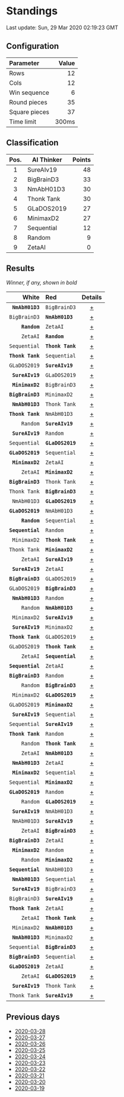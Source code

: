 # Standings

Last update: Sun, 29 Mar 2020 02:19:23 GMT

## Configuration

| Parameter      | Value             |
|:-------------- | ----------------: |
| Rows          | 12        |
| Cols          | 12        |
| Win sequence  | 6 |
| Round pieces  | 35  |
| Square pieces | 37 |
| Time limit    | 300ms     |

## Classification

| Pos. | AI Thinker | Points |
|:----:| ---------- | -----: |
| 1 | SureAIv19 | 48 |
| 2 | BigBrainD3 | 33 |
| 3 | NmAbH01D3 | 30 |
| 4 | Thonk Tank | 30 |
| 5 | GLaDOS2019 | 27 |
| 6 | MinimaxD2 | 27 |
| 7 | Sequential | 12 |
| 8 | Random | 9 |
| 9 | ZetaAI | 0 |

## Results

_Winner, if any, shown in bold_

| White |   Red   | Details |
| -----:|:------- | :-----: |
| **`NmAbH01D3`** | `BigBrainD3` | [+](results/NmAbH01D3vsBigBrainD3.txt) |
| `BigBrainD3` | **`NmAbH01D3`** | [+](results/BigBrainD3vsNmAbH01D3.txt) |
| **`Random`** | `ZetaAI` | [+](results/RandomvsZetaAI.txt) |
| `ZetaAI` | **`Random`** | [+](results/ZetaAIvsRandom.txt) |
| `Sequential` | **`Thonk Tank`** | [+](results/SequentialvsThonkTank.txt) |
| **`Thonk Tank`** | `Sequential` | [+](results/ThonkTankvsSequential.txt) |
| `GLaDOS2019` | **`SureAIv19`** | [+](results/GLaDOS2019vsSureAIv19.txt) |
| **`SureAIv19`** | `GLaDOS2019` | [+](results/SureAIv19vsGLaDOS2019.txt) |
| **`MinimaxD2`** | `BigBrainD3` | [+](results/MinimaxD2vsBigBrainD3.txt) |
| **`BigBrainD3`** | `MinimaxD2` | [+](results/BigBrainD3vsMinimaxD2.txt) |
| **`NmAbH01D3`** | `Thonk Tank` | [+](results/NmAbH01D3vsThonkTank.txt) |
| **`Thonk Tank`** | `NmAbH01D3` | [+](results/ThonkTankvsNmAbH01D3.txt) |
| `Random` | **`SureAIv19`** | [+](results/RandomvsSureAIv19.txt) |
| **`SureAIv19`** | `Random` | [+](results/SureAIv19vsRandom.txt) |
| `Sequential` | **`GLaDOS2019`** | [+](results/SequentialvsGLaDOS2019.txt) |
| **`GLaDOS2019`** | `Sequential` | [+](results/GLaDOS2019vsSequential.txt) |
| **`MinimaxD2`** | `ZetaAI` | [+](results/MinimaxD2vsZetaAI.txt) |
| `ZetaAI` | **`MinimaxD2`** | [+](results/ZetaAIvsMinimaxD2.txt) |
| **`BigBrainD3`** | `Thonk Tank` | [+](results/BigBrainD3vsThonkTank.txt) |
| `Thonk Tank` | **`BigBrainD3`** | [+](results/ThonkTankvsBigBrainD3.txt) |
| `NmAbH01D3` | **`GLaDOS2019`** | [+](results/NmAbH01D3vsGLaDOS2019.txt) |
| **`GLaDOS2019`** | `NmAbH01D3` | [+](results/GLaDOS2019vsNmAbH01D3.txt) |
| **`Random`** | `Sequential` | [+](results/RandomvsSequential.txt) |
| **`Sequential`** | `Random` | [+](results/SequentialvsRandom.txt) |
| `MinimaxD2` | **`Thonk Tank`** | [+](results/MinimaxD2vsThonkTank.txt) |
| `Thonk Tank` | **`MinimaxD2`** | [+](results/ThonkTankvsMinimaxD2.txt) |
| `ZetaAI` | **`SureAIv19`** | [+](results/ZetaAIvsSureAIv19.txt) |
| **`SureAIv19`** | `ZetaAI` | [+](results/SureAIv19vsZetaAI.txt) |
| **`BigBrainD3`** | `GLaDOS2019` | [+](results/BigBrainD3vsGLaDOS2019.txt) |
| `GLaDOS2019` | **`BigBrainD3`** | [+](results/GLaDOS2019vsBigBrainD3.txt) |
| **`NmAbH01D3`** | `Random` | [+](results/NmAbH01D3vsRandom.txt) |
| `Random` | **`NmAbH01D3`** | [+](results/RandomvsNmAbH01D3.txt) |
| `MinimaxD2` | **`SureAIv19`** | [+](results/MinimaxD2vsSureAIv19.txt) |
| **`SureAIv19`** | `MinimaxD2` | [+](results/SureAIv19vsMinimaxD2.txt) |
| **`Thonk Tank`** | `GLaDOS2019` | [+](results/ThonkTankvsGLaDOS2019.txt) |
| `GLaDOS2019` | **`Thonk Tank`** | [+](results/GLaDOS2019vsThonkTank.txt) |
| `ZetaAI` | **`Sequential`** | [+](results/ZetaAIvsSequential.txt) |
| **`Sequential`** | `ZetaAI` | [+](results/SequentialvsZetaAI.txt) |
| **`BigBrainD3`** | `Random` | [+](results/BigBrainD3vsRandom.txt) |
| `Random` | **`BigBrainD3`** | [+](results/RandomvsBigBrainD3.txt) |
| `MinimaxD2` | **`GLaDOS2019`** | [+](results/MinimaxD2vsGLaDOS2019.txt) |
| `GLaDOS2019` | **`MinimaxD2`** | [+](results/GLaDOS2019vsMinimaxD2.txt) |
| **`SureAIv19`** | `Sequential` | [+](results/SureAIv19vsSequential.txt) |
| `Sequential` | **`SureAIv19`** | [+](results/SequentialvsSureAIv19.txt) |
| **`Thonk Tank`** | `Random` | [+](results/ThonkTankvsRandom.txt) |
| `Random` | **`Thonk Tank`** | [+](results/RandomvsThonkTank.txt) |
| `ZetaAI` | **`NmAbH01D3`** | [+](results/ZetaAIvsNmAbH01D3.txt) |
| **`NmAbH01D3`** | `ZetaAI` | [+](results/NmAbH01D3vsZetaAI.txt) |
| **`MinimaxD2`** | `Sequential` | [+](results/MinimaxD2vsSequential.txt) |
| `Sequential` | **`MinimaxD2`** | [+](results/SequentialvsMinimaxD2.txt) |
| **`GLaDOS2019`** | `Random` | [+](results/GLaDOS2019vsRandom.txt) |
| `Random` | **`GLaDOS2019`** | [+](results/RandomvsGLaDOS2019.txt) |
| **`SureAIv19`** | `NmAbH01D3` | [+](results/SureAIv19vsNmAbH01D3.txt) |
| `NmAbH01D3` | **`SureAIv19`** | [+](results/NmAbH01D3vsSureAIv19.txt) |
| `ZetaAI` | **`BigBrainD3`** | [+](results/ZetaAIvsBigBrainD3.txt) |
| **`BigBrainD3`** | `ZetaAI` | [+](results/BigBrainD3vsZetaAI.txt) |
| **`MinimaxD2`** | `Random` | [+](results/MinimaxD2vsRandom.txt) |
| `Random` | **`MinimaxD2`** | [+](results/RandomvsMinimaxD2.txt) |
| **`Sequential`** | `NmAbH01D3` | [+](results/SequentialvsNmAbH01D3.txt) |
| **`NmAbH01D3`** | `Sequential` | [+](results/NmAbH01D3vsSequential.txt) |
| **`SureAIv19`** | `BigBrainD3` | [+](results/SureAIv19vsBigBrainD3.txt) |
| `BigBrainD3` | **`SureAIv19`** | [+](results/BigBrainD3vsSureAIv19.txt) |
| **`Thonk Tank`** | `ZetaAI` | [+](results/ThonkTankvsZetaAI.txt) |
| `ZetaAI` | **`Thonk Tank`** | [+](results/ZetaAIvsThonkTank.txt) |
| `MinimaxD2` | **`NmAbH01D3`** | [+](results/MinimaxD2vsNmAbH01D3.txt) |
| **`NmAbH01D3`** | `MinimaxD2` | [+](results/NmAbH01D3vsMinimaxD2.txt) |
| `Sequential` | **`BigBrainD3`** | [+](results/SequentialvsBigBrainD3.txt) |
| **`BigBrainD3`** | `Sequential` | [+](results/BigBrainD3vsSequential.txt) |
| **`GLaDOS2019`** | `ZetaAI` | [+](results/GLaDOS2019vsZetaAI.txt) |
| `ZetaAI` | **`GLaDOS2019`** | [+](results/ZetaAIvsGLaDOS2019.txt) |
| **`SureAIv19`** | `Thonk Tank` | [+](results/SureAIv19vsThonkTank.txt) |
| `Thonk Tank` | **`SureAIv19`** | [+](results/ThonkTankvsSureAIv19.txt) |

## Previous days

* [2020-03-28](../2020-03-28/standings.md)
* [2020-03-27](../2020-03-27/standings.md)
* [2020-03-26](../2020-03-26/standings.md)
* [2020-03-25](../2020-03-25/standings.md)
* [2020-03-24](../2020-03-24/standings.md)
* [2020-03-23](../2020-03-23/standings.md)
* [2020-03-22](../2020-03-22/standings.md)
* [2020-03-21](../2020-03-21/standings.md)
* [2020-03-20](../2020-03-20/standings.md)
* [2020-03-19](../2020-03-19/standings.md)
